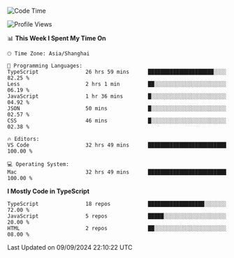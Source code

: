 <!--START_SECTION:waka-->
![Code Time](http://img.shields.io/badge/Code%20Time-6%2C624%20hrs%2040%20mins-blue)

![Profile Views](http://img.shields.io/badge/Profile%20Views-0-blue)

📊 **This Week I Spent My Time On** 

```text
🕑︎ Time Zone: Asia/Shanghai

💬 Programming Languages: 
TypeScript               26 hrs 59 mins      █████████████████████░░░░   82.25 % 
Less                     2 hrs 1 min         ██░░░░░░░░░░░░░░░░░░░░░░░   06.19 % 
JavaScript               1 hr 36 mins        █░░░░░░░░░░░░░░░░░░░░░░░░   04.92 % 
JSON                     50 mins             █░░░░░░░░░░░░░░░░░░░░░░░░   02.57 % 
CSS                      46 mins             █░░░░░░░░░░░░░░░░░░░░░░░░   02.38 % 

🔥 Editors: 
VS Code                  32 hrs 49 mins      █████████████████████████   100.00 % 

💻 Operating System: 
Mac                      32 hrs 49 mins      █████████████████████████   100.00 % 
```

**I Mostly Code in TypeScript** 

```text
TypeScript               18 repos            ██████████████████░░░░░░░   72.00 % 
JavaScript               5 repos             █████░░░░░░░░░░░░░░░░░░░░   20.00 % 
HTML                     2 repos             ██░░░░░░░░░░░░░░░░░░░░░░░   08.00 % 
```




 Last Updated on 09/09/2024 22:10:22 UTC
<!--END_SECTION:waka-->
